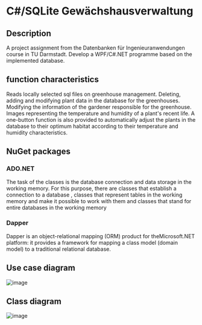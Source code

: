 # C#/SQLite Gewächshausverwaltung

## Description
A project assignment from the Datenbanken für Ingenieuranwendungen course in TU Darmstadt. Develop a WPF/C#.NET programme based on the implemented database. 

## function characteristics
Reads locally selected sql files on greenhouse management. Deleting, adding and modifying plant data in the database for the greenhouses. Modifying the information of the gardener responsible for the greenhouse. Images representing the temperature and humidity of a plant's recent life. A one-button function is also provided to automatically adjust the plants in the database to their optimum habitat according to their temperature and humidity characteristics.

## NuGet packages
### ADO.NET
The task of the classes is the database connection and data storage in the working memory. For this purpose, there are classes that establish a connection to a database , classes that represent tables in the working memory and make it possible to work with them and classes that stand for entire databases in the working memory
### Dapper
Dapper is an object-relational mapping (ORM) product for theMicrosoft.NET platform: it provides a framework for mapping a class model (domain model) to a traditional relational database.

## Use case diagram
![image](https://user-images.githubusercontent.com/77725215/160159024-18f1b8ee-c52e-45a0-8e2f-536efa7fba49.png)

## Class diagram
![image](https://user-images.githubusercontent.com/77725215/160159212-27570fe0-7526-4541-91f8-a53f78eb8498.png)
